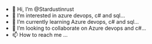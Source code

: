 - 👋 Hi, I’m @Stardustinrust
- 👀 I’m interested in azure devops, c# and sql...
- 🌱 I’m currently learning Azure devops, c# and sql...
- 💞️ I’m looking to collaborate on Azure devops and c#...
- 📫 How to reach me ...

<!---
Stardustinrust/Stardustinrust is a ✨ special ✨ repository because its `README.md` (this file) appears on your GitHub profile.
You can click the Preview link to take a look at your changes.
--->
